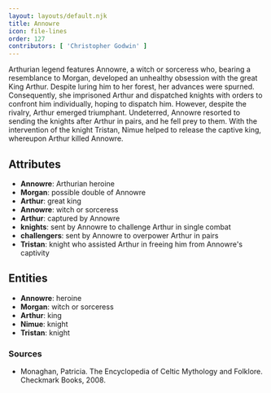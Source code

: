 ```yaml
---
layout: layouts/default.njk
title: Annowre
icon: file-lines
order: 127
contributors: [ 'Christopher Godwin' ]
---
```

Arthurian legend features Annowre, a witch or sorceress who, bearing a resemblance to Morgan, developed an unhealthy obsession with the great King Arthur. Despite luring him to her forest, her advances were spurned. Consequently, she imprisoned Arthur and dispatched knights with orders to confront him individually, hoping to dispatch him. However, despite the rivalry, Arthur emerged triumphant. Undeterred, Annowre resorted to sending the knights after Arthur in pairs, and he fell prey to them. With the intervention of the knight Tristan, Nimue helped to release the captive king, whereupon Arthur killed Annowre.

## Attributes

- **Annowre**: Arthurian heroine
- **Morgan**: possible double of Annowre
- **Arthur**: great king
- **Annowre**: witch or sorceress
- **Arthur**: captured by Annowre
- **knights**: sent by Annowre to challenge Arthur in single combat
- **challengers**: sent by Annowre to overpower Arthur in pairs
- **Tristan**: knight who assisted Arthur in freeing him from Annowre's captivity

## Entities

- **Annowre**: heroine
- **Morgan**: witch or sorceress
- **Arthur**: king
- **Nimue**: knight
- **Tristan**: knight

### Sources

- Monaghan, Patricia. The Encyclopedia of Celtic Mythology and Folklore. Checkmark Books, 2008.


